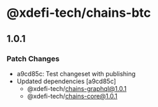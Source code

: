 # @xdefi-tech/chains-btc

## 1.0.1

### Patch Changes

- a9cd85c: Test changeset with publishing
- Updated dependencies [a9cd85c]
  - @xdefi-tech/chains-graphql@1.0.1
  - @xdefi-tech/chains-core@1.0.1
